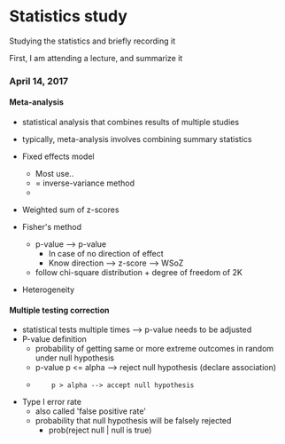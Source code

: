 # Statistics study

Studying the statistics and briefly recording it

First, I am attending a lecture, and summarize it

### April 14, 2017
#### Meta-analysis
- statistical analysis that combines results of multiple studies
- typically, meta-analysis involves combining summary statistics


- Fixed effects model
  - Most use..
  - = inverse-variance method
  - 
  
  
- Weighted sum of z-scores


- Fisher's method
  - p-value --> p-value
    - In case of no direction of effect
    - Know direction --> z-score --> WSoZ
  - follow chi-square distribution + degree of freedom of 2K
  
  
 - Heterogeneity


#### Multiple testing correction
- statistical tests multiple times --> p-value needs to be adjusted
- P-value definition
  - probability of getting same or more extreme outcomes in random under null hypothesis
  - p-value p <= alpha --> reject null hypothesis (declare association)
  -         p > alpha --> accept null hypothesis
- Type I error rate
  - also called 'false positive rate'
  - probability that null hypothesis will be falsely rejected
    - prob(reject null | null is true)
